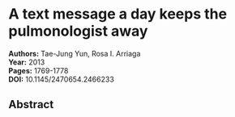 # A text message a day keeps the pulmonologist away

**Authors:** Tae-Jung Yun, Rosa I. Arriaga  
**Year:** 2013  
**Pages:** 1769-1778  
**DOI:** 10.1145/2470654.2466233  

## Abstract


